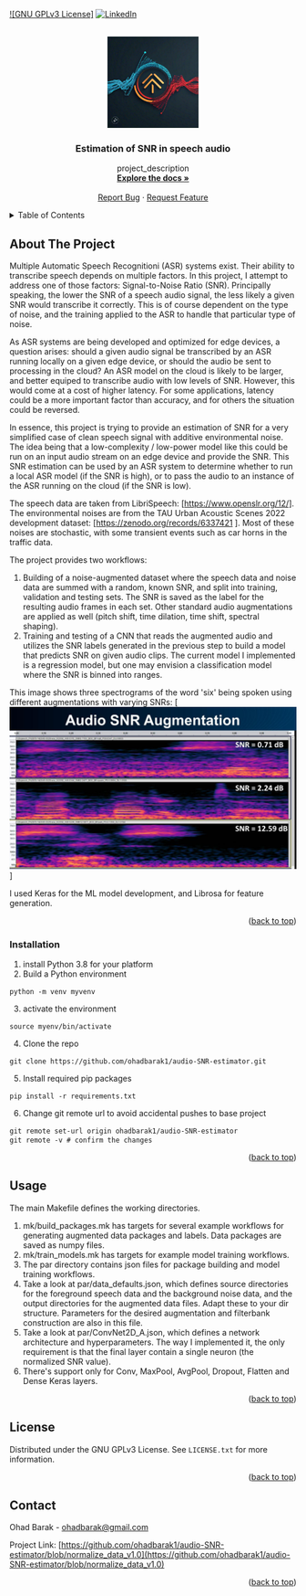 <!-- Improved compatibility of back to top link: See: https://github.com/othneildrew/Best-README-Template/pull/73 -->
<a id="readme-top"></a>
<!--
*** Thanks for checking out the Best-README-Template. If you have a suggestion
*** that would make this better, please fork the repo and create a pull request
*** or simply open an issue with the tag "enhancement".
*** Don't forget to give the project a star!
*** Thanks again! Now go create something AMAZING! :D
-->



<!-- PROJECT SHIELDS -->
<!--
*** I'm using markdown "reference style" links for readability.
*** Reference links are enclosed in brackets [ ] instead of parentheses ( ).
*** See the bottom of this document for the declaration of the reference variables
*** for contributors-url, forks-url, etc. This is an optional, concise syntax you may use.
*** https://www.markdownguide.org/basic-syntax/#reference-style-links
-->

[![GNU GPLv3 License]][license-url]
[![LinkedIn][linkedin-shield]][linkedin-url]



<!-- PROJECT LOGO -->
<br />
<div align="center">
  <a href="https://github.com/ohadbarak1/audio-SNR-estimator/blob/normalize_data_v1.0/">
    <img src="images/logo.jpg" alt="Logo" width="160" height="160">
  </a>

<h3 align="center">Estimation of SNR in speech audio</h3>

  <p align="center">
    project_description
    <br />
    <a href="https://github.com/ohadbarak1/audio-SNR-estimator/blob/normalize_data_v1.0/"><strong>Explore the docs »</strong></a>
    <br />
    <br />
    <a href="https://github.com/ohadbarak1/audio-SNR-estimator/issues/new?labels=bug&template=bug-report---.md">Report Bug</a>
    ·
    <a href="https://github.com/ohadbarak1/audio-SNR-estimator/issues/new?labels=enhancement&template=feature-request---.md">Request Feature</a>
  </p>
</div>



<!-- TABLE OF CONTENTS -->
<details>
  <summary>Table of Contents</summary>
  <ol>
    <li>
      <a href="#about-the-project">About The Project</a>
    </li>
    <li><a href="#installation">Installation</a></li>
    <li><a href="#usage">Usage</a></li>
    <li><a href="#license">License</a></li>
    <li><a href="#contact">Contact</a></li>
  </ol>
</details>



<!-- ABOUT THE PROJECT -->
## About The Project
Multiple Automatic Speech Recognitioni (ASR) systems exist. Their ability to transcribe speech depends on multiple factors.
In this project, I attempt to address one of those factors: Signal-to-Noise Ratio (SNR).
Principally speaking, the lower the SNR of a speech audio signal, the less likely a given SNR would transcribe it correctly.
This is of course dependent on the type of noise, and the training applied to the ASR to handle that particular type of noise.

As ASR systems are being developed and optimized for edge devices, a question arises: should a given audio signal be transcribed by an ASR running locally on a given edge device, or should the audio be sent to processing in the cloud? 
An ASR model on the cloud is likely to be larger, and better equiped to transcribe audio with low levels of SNR.
However, this would come at a cost of higher latency. For some applications, latency could be a more important factor than accuracy, and for others the situation could be reversed. 

In essence, this project is trying to provide an estimation of SNR for a very simplified case of clean speech signal with additive environmental noise. The idea being that a low-complexity / low-power model like this could be run on an input audio stream on an edge device and provide the SNR. This SNR estimation can be used by an ASR system to determine whether to run a local ASR model (if the SNR is high), or to pass the audio to an instance of the ASR running on the cloud (if the SNR is low).

The speech data are taken from LibriSpeech: [https://www.openslr.org/12/].
The environmental noises are from the TAU Urban Acoustic Scenes 2022 development dataset: [https://zenodo.org/records/6337421
].
Most of these noises are stochastic, with some transient events such as car horns in the traffic data.

The project provides two workflows: 
1. Building of a noise-augmented dataset where the speech data and noise data are summed with a random, known SNR, and split into training, validation and testing sets. The SNR is saved as the label for the resulting audio frames in each set. Other standard audio augmentations are applied as well (pitch shift, time dilation, time shift, spectral shaping).
2. Training and testing of a CNN that reads the augmented audio and utilizes the SNR labels generated in the previous step to build a model that predicts SNR on given audio clips. The current model I implemented is a regression model, but one may envision a classification model where the SNR is binned into ranges.

This image shows three spectrograms of the word 'six' being spoken using different augmentations with varying SNRs:
 [![SNR augmentation example][SNR-augmentation-example]]


 I used Keras for the ML model development, and Librosa for feature generation.

<p align="right">(<a href="#readme-top">back to top</a>)</p>


<!-- GETTING STARTED -->
<!--
## Getting Started
This is an example of how you may give instructions on setting up your project locally.
To get a local copy up and running follow these simple example steps.
-->

### Installation
1. install Python 3.8 for your platform
2. Build a Python environment
  ```
  python -m venv myvenv
  ```
3. activate the environment
  ```
  source myenv/bin/activate
  ```
4. Clone the repo
  ```
  git clone https://github.com/ohadbarak1/audio-SNR-estimator.git
  ```
5. Install required pip packages
  ```
  pip install -r requirements.txt
  ```
6. Change git remote url to avoid accidental pushes to base project
  ```
  git remote set-url origin ohadbarak1/audio-SNR-estimator
  git remote -v # confirm the changes
  ```

<p align="right">(<a href="#readme-top">back to top</a>)</p>



<!-- USAGE EXAMPLES -->
## Usage
The main Makefile defines the working directories.

1) mk/build_packages.mk has targets for several example workflows for generating augmented data packages and labels. Data packages are saved as numpy files.
2) mk/train_models.mk has targets for example model training workflows.
3) The par directory contains json files for package building and model training workflows.
4) Take a look at par/data_defaults.json, which defines source directories for the foreground speech data and the background noise data, and the output directories for the augmented data files. Adapt these to your dir structure. Parameters for the desired augmentation and filterbank construction are also in this file.
5) Take a look at par/ConvNet2D_A.json, which defines a network architecture and hyperparameters. The way I implemented it, the only requirement is that the final layer contain a single neuron (the normalized SNR value).
6) There's support only for Conv, MaxPool, AvgPool, Dropout, Flatten and Dense Keras layers.

<p align="right">(<a href="#readme-top">back to top</a>)</p>

<!-- LICENSE -->
## License

Distributed under the GNU GPLv3 License. See `LICENSE.txt` for more information.

<p align="right">(<a href="#readme-top">back to top</a>)</p>

<!-- CONTACT -->
## Contact

Ohad Barak - ohadbarak@gmail.com

Project Link: [https://github.com/ohadbarak1/audio-SNR-estimator/blob/normalize_data_v1.0](https://github.com/ohadbarak1/audio-SNR-estimator/blob/normalize_data_v1.0)

<p align="right">(<a href="#readme-top">back to top</a>)</p>

<!-- MARKDOWN LINKS & IMAGES -->
<!-- https://www.markdownguide.org/basic-syntax/#reference-style-links -->
[license-url]: https://github.com/ohadbarak1/audio-SNR-estimator/blob/normalize_data_v1.0/LICENSE.txt
[linkedin-shield]: https://img.shields.io/badge/-LinkedIn-black.svg?style=for-the-badge&logo=linkedin&colorB=555
[linkedin-url]: https://linkedin.com/in/ohadbarak
[SNR-augmentation-example]: images/audio-SNR-augmentation-example.jpg



